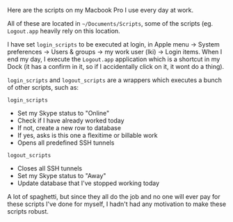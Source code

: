 Here are the scripts on my Macbook Pro I use every day at work.

All of these are located in `~/Documents/Scripts`, some of the scripts (eg. `Logout.app` heavily rely on this location.

I have set `login_scripts` to be executed at login, in Apple menu -> System preferences -> Users & groups -> my work user (lki) -> Login items.
When I end my day, I execute the `Logout.app` application which is a shortcut in my Dock (it has a confirm in it, so if I accidentally click on it, it wont do a thing).

`login_scripts` and `logout_scripts` are a wrappers which executes a bunch of other scripts, such as:

`login_scripts`
- Set my Skype status to "Online"
- Check if I have already worked today
 - If not, create a new row to database
 - If yes, asks is this one a flexitime or billable work
- Opens all predefined SSH tunnels

`logout_scripts`
- Closes all SSH tunnels
- Set my Skype status to "Away"
- Update database that I've stopped working today

A lot of spaghetti, but since they all do the job and no one will ever pay for these scripts I've done for myself, I hadn't had any motivation to make these scripts robust.
